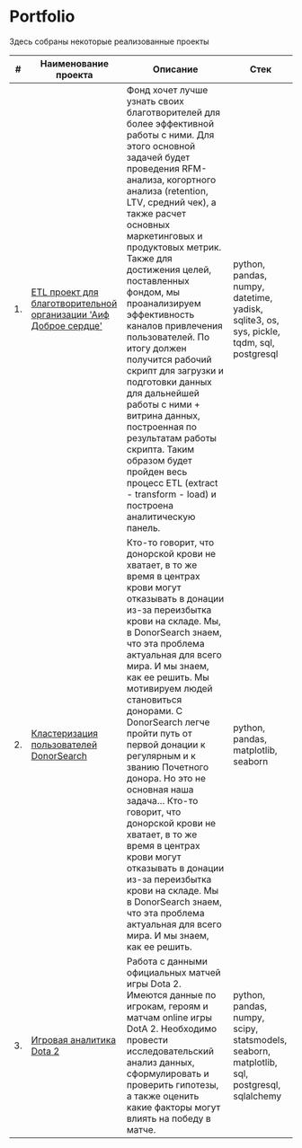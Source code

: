 # Portfolio

Здесь собраны некоторые реализованные проекты

| #    | Наименование проекта                | Описание                                                     | Стек                                                         |
| ---- | ------------------------------------------------------------ | ------------------------------------------------------------ | ------------------------------------------------------------ |
| 1.   | [ETL проект для благотворительной организации 'Аиф Доброе сердце'](https://github.com/IgorRatnikov/Portfolio/blob/master/AiF%20Kind%20Heart/kind_heart.ipynb) | Фонд хочет лучше узнать своих благотворителей для более эффективной работы с ними. Для этого основной задачей будет проведения RFM-анализа, когортного анализа (retention, LTV, средний чек), а также расчет основных маркетинговых и продуктовых метрик. Также для достижения целей, поставленных фондом, мы проанализируем эффективность каналов привлечения пользователей. По итогу должен получится рабочий скрипт для загрузки и подготовки данных для дальнейшей работы с ними + витрина данных, построенная по результатам работы скрипта. Таким образом будет пройден весь процесс ETL (extract - transform - load) и построена аналитическую панель. | python, pandas, numpy, datetime, yadisk, sqlite3, os, sys, pickle, tqdm, sql, postgresql |
| 2.   | [Кластеризация пользователей DonorSearch](https://github.com/IgorRatnikov/Portfolio/blob/master/DonorSearch/donor_search.ipynb) | Кто-то говорит, что донорской крови не хватает, в то же время в центрах крови могут отказывать в донации из-за переизбытка крови на складе. Мы, в DonorSearch знаем, что эта проблема актуальная для всего мира. И мы знаем, как ее решить. Мы мотивируем людей становиться донорами. С DonorSearch легче пройти путь от первой донации к регулярным и к званию Почетного донора. Но это не основная наша задача… Кто-то говорит, что донорской крови не хватает, в то же время в центрах крови могут отказывать в донации из-за переизбытка крови на складе. Мы в DonorSearch знаем, что эта проблема актуальная для всего мира. И мы знаем, как ее решить. | python, pandas, matplotlib, seaborn |
| 3.   | [Игровая аналитика Dota 2](https://github.com/IgorRatnikov/Portfolio/blob/master/Dota%202/dota_2.ipynb) | Работа с данными официальных матчей игры Dota 2. Имеются данные по игрокам, героям и матчам online игры DotA 2. Необходимо провести исследовательский анализ данных, сформулировать и проверить гипотезы, а также оценить какие факторы могут влиять на победу в матче. | python, pandas, numpy, scipy, statsmodels, seaborn, matplotlib, sql, postgresql, sqlalchemy |